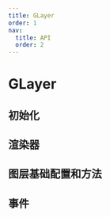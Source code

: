 ```yaml
---
title: GLayer
order: 1
nav:
  title: API
  order: 2
---
```


# GLayer

## 初始化

<code src="./demos/init.tsx" compact defaultShowCode></code>

## 渲染器

<code src="./demos/renderer.tsx" compact defaultShowCode></code>

## 图层基础配置和方法

<code src="./demos/layer-options.tsx" compact defaultShowCode></code>

## 事件

<code src="./demos/events.tsx" compact defaultShowCode></code>
